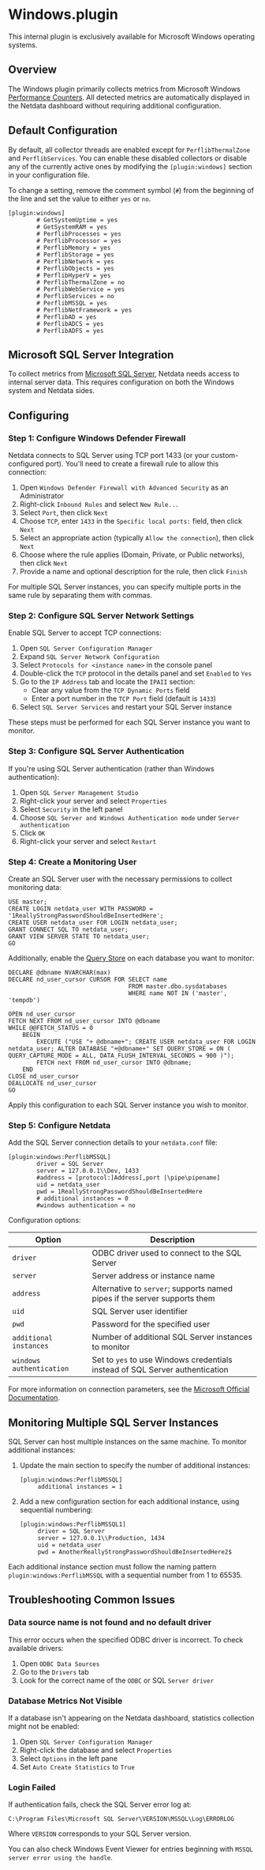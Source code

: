 # Windows.plugin

This internal plugin is exclusively available for Microsoft Windows operating systems.

## Overview

The Windows plugin primarily collects metrics from Microsoft Windows [Performance Counters](https://learn.microsoft.com/en-us/windows/win32/perfctrs/performance-counters-what-s-new). All detected metrics are automatically displayed in the Netdata dashboard without requiring additional configuration.

## Default Configuration

By default, all collector threads are enabled except for `PerflibThermalZone` and `PerflibServices`. You can enable these disabled collectors or disable any of the currently active ones by modifying the `[plugin:windows]` section in your configuration file.

To change a setting, remove the comment symbol (`#`) from the beginning of the line and set the value to either `yes` or `no`.

```text
[plugin:windows]
        # GetSystemUptime = yes
        # GetSystemRAM = yes
        # PerflibProcesses = yes
        # PerflibProcessor = yes
        # PerflibMemory = yes
        # PerflibStorage = yes
        # PerflibNetwork = yes
        # PerflibObjects = yes
        # PerflibHyperV = yes
        # PerflibThermalZone = no
        # PerflibWebService = yes
        # PerflibServices = no
        # PerflibMSSQL = yes
        # PerflibNetFramework = yes
        # PerflibAD = yes
        # PerflibADCS = yes
        # PerflibADFS = yes
```

## Microsoft SQL Server Integration

To collect metrics from [Microsoft SQL Server](https://www.microsoft.com/en-us/sql-server), Netdata needs access to internal server data. This requires configuration on both the Windows system and Netdata sides.

## Configuring

### Step 1: Configure Windows Defender Firewall

Netdata connects to SQL Server using TCP port 1433 (or your custom-configured port). You'll need to create a firewall rule to allow this connection:

1. Open `Windows Defender Firewall with Advanced Security` as an Administrator
2. Right-click `Inbound Rules` and select `New Rule...`
3. Select `Port`, then click `Next`
4. Choose `TCP`, enter `1433` in the `Specific local ports:` field, then click `Next`
5. Select an appropriate action (typically `Allow the connection`), then click `Next`
6. Choose where the rule applies (Domain, Private, or Public networks), then click `Next`
7. Provide a name and optional description for the rule, then click `Finish`

For multiple SQL Server instances, you can specify multiple ports in the same rule by separating them with commas.

### Step 2: Configure SQL Server Network Settings

Enable SQL Server to accept TCP connections:

1. Open `SQL Server Configuration Manager`
2. Expand `SQL Server Network Configuration`
3. Select `Protocols for <instance name>` in the console panel
4. Double-click the `TCP` protocol in the details panel and set `Enabled` to `Yes`
5. Go to the `IP Address` tab and locate the `IPAII` section:
    - Clear any value from the `TCP Dynamic Ports` field
    - Enter a port number in the `TCP Port` field (default is `1433`)
6. Select `SQL Server Services` and restart your SQL Server instance

These steps must be performed for each SQL Server instance you want to monitor.

### Step 3: Configure SQL Server Authentication

If you're using SQL Server authentication (rather than Windows authentication):

1. Open `SQL Server Management Studio`
2. Right-click your server and select `Properties`
3. Select `Security` in the left panel
4. Choose `SQL Server and Windows Authentication mode` under `Server authentication`
5. Click `OK`
6. Right-click your server and select `Restart`

### Step 4: Create a Monitoring User

Create an SQL Server user with the necessary permissions to collect monitoring data:

```tsql
USE master;
CREATE LOGIN netdata_user WITH PASSWORD = '1ReallyStrongPasswordShouldBeInsertedHere';
CREATE USER netdata_user FOR LOGIN netdata_user;
GRANT CONNECT SQL TO netdata_user;
GRANT VIEW SERVER STATE TO netdata_user;
GO
```

Additionally, enable the [Query Store](https://learn.microsoft.com/en-us/sql/relational-databases/performance/monitoring-performance-by-using-the-query-store?view=sql-server-ver16) on each database you want to monitor:

```tsql
DECLARE @dbname NVARCHAR(max)
DECLARE nd_user_cursor CURSOR FOR SELECT name
                                  FROM master.dbo.sysdatabases
                                  WHERE name NOT IN ('master', 'tempdb')

OPEN nd_user_cursor
FETCH NEXT FROM nd_user_cursor INTO @dbname
WHILE @@FETCH_STATUS = 0
    BEGIN
        EXECUTE ("USE "+ @dbname+"; CREATE USER netdata_user FOR LOGIN netdata_user; ALTER DATABASE "+@dbname+" SET QUERY_STORE = ON ( QUERY_CAPTURE_MODE = ALL, DATA_FLUSH_INTERVAL_SECONDS = 900 )");
        FETCH next FROM nd_user_cursor INTO @dbname;
    END
CLOSE nd_user_cursor
DEALLOCATE nd_user_cursor
GO
```

Apply this configuration to each SQL Server instance you wish to monitor.

### Step 5: Configure Netdata

Add the SQL Server connection details to your `netdata.conf` file:

```
[plugin:windows:PerflibMSSQL]
        driver = SQL Server
        server = 127.0.0.1\\Dev, 1433
        #address = [protocol:]Address[,port |\pipe\pipename]
        uid = netdata_user
        pwd = 1ReallyStrongPasswordShouldBeInsertedHere
        # additional instances = 0
        #windows authentication = no
```

Configuration options:

| Option                   | Description                                                                  |
|--------------------------|------------------------------------------------------------------------------|
| `driver`                 | ODBC driver used to connect to the SQL Server                                |
| `server`                 | Server address or instance name                                              |
| `address`                | Alternative to `server`; supports named pipes if the server supports them    |
| `uid`                    | SQL Server user identifier                                                   |
| `pwd`                    | Password for the specified user                                              |
| `additional instances`   | Number of additional SQL Server instances to monitor                         |
| `windows authentication` | Set to `yes` to use Windows credentials instead of SQL Server authentication |

For more information on connection parameters, see the [Microsoft Official Documentation](https://learn.microsoft.com/en-us/sql/relational-databases/native-client/applications/using-connection-string-keywords-with-sql-server-native-client?view=sql-server-ver15&viewFallbackFrom=sql-server-ver16).

## Monitoring Multiple SQL Server Instances

SQL Server can host multiple instances on the same machine. To monitor additional instances:

1. Update the main section to specify the number of additional instances:
   ```text
   [plugin:windows:PerflibMSSQL]
        additional instances = 1
   ```
2. Add a new configuration section for each additional instance, using sequential numbering:
   ```text
   [plugin:windows:PerflibMSSQL1]
        driver = SQL Server
        server = 127.0.0.1\\Production, 1434
        uid = netdata_user
        pwd = AnotherReallyStrongPasswordShouldBeInsertedHere2$
   ```

Each additional instance section must follow the naming pattern `plugin:windows:PerflibMSSQL` with a sequential number from 1 to 65535.

## Troubleshooting Common Issues

### Data source name is not found and no default driver

This error occurs when the specified ODBC driver is incorrect. To check available drivers:

1. Open `ODBC Data Sources`
2. Go to the `Drivers` tab
3. Look for the correct name of the `ODBC` or SQL `Server driver`

### Database Metrics Not Visible

If a database isn't appearing on the Netdata dashboard, statistics collection might not be enabled:

1. Open `SQL Server Configuration Manager`
2. Right-click the database and select `Properties`
3. Select `Options` in the left pane
4. Set `Auto Create Statistics` to `True`

### Login Failed

If authentication fails, check the SQL Server error log at:

```
C:\Program Files\Microsoft SQL Server\VERSION\MSSQL\Log\ERRORLOG
```

Where `VERSION` corresponds to your SQL Server version.

You can also check Windows Event Viewer for entries beginning with `MSSQL server error using the handle`.

